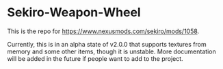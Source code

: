 # Sekiro-Weapon-Wheel

This is the repo for https://www.nexusmods.com/sekiro/mods/1058. 

Currently, this is in an alpha state of v2.0.0 that supports textures from memory and some other items, though it is unstable. More documentation will be added in the future if people want to add to the project.
